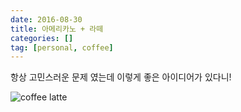 ```yaml
---
date: 2016-08-30
title: 아메리카노 + 라떼
categories: []
tag: [personal, coffee]
---
```


항상 고민스러운 문제 였는데 이렇게 좋은 아이디어가 있다니!

![coffee latte](http://i.imgur.com/S9YGFXL.jpg)
